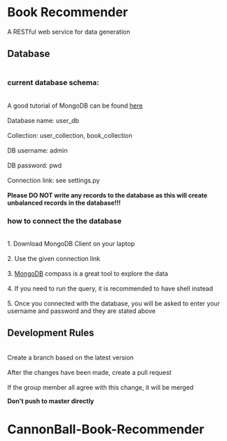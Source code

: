 # Book Recommender

A RESTful web service for data generation

## Database
### <br>current database schema: </br>
<br>A good tutorial of MongoDB can be found [here](https://www.tutorialspoint.com/mongodb/index.htm)</br>
<br>Database name: user_db</br>
<br>Collection: user_collection, book_collection</br>
<br>DB username: admin</br>
<br>DB password: pwd</br>
<br>Connection link: see settings.py</br>
<br>**Please DO NOT write any records to the database as this will create unbalanced records in the database!!!**</br>

### how to connect the the database
<br>1. Download MongoDB Client on your laptop</br>
<br>2. Use the given connection link</br>
<br>3. [MongoDB](https://www.mongodb.com/download-center/compass) compass is a great tool to explore the data</br>
<br>4. If you need to run the query, it is recommended to have shell instead </br>
<br>5. Once you connected with the database, you will be asked to enter your username and password and they are stated above</br>

## Development Rules

<br>Create a branch based on the latest version</br>
<br>After the changes have been made, create a pull request</br>
<br>If the group member all agree with this change, it will be merged</br>

**Don't push to master directly** 
# CannonBall-Book-Recommender
